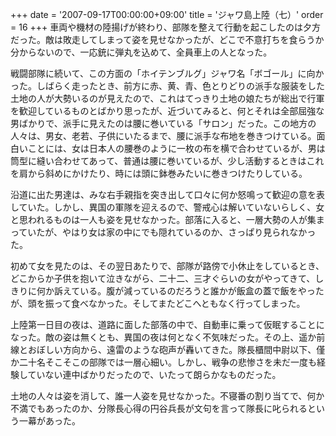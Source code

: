 +++
date = '2007-09-17T00:00:00+09:00'
title = 'ジャワ島上陸（七）'
order = 16
+++
車両や機材の陸揚げが終わり、部隊を整えて行動を起こしたのは夕方だった。敵は敗走してしまって姿を見せなかったが、どこで不意打ちを食らうか分からないので、一応銃に弾丸を込めて、全員車上の人となった。

戦闘部隊に続いて、この方面の「ホイテンブルグ」ジャワ名「ボゴール」に向かった。しばらく走ったとき、前方に赤、黄、青、色とりどりの派手な服装をした土地の人が大勢いるのが見えたので、これはてっきり土地の娘たちが総出で行軍を歓迎しているものとばかり思ったが、近づいてみると、何とそれは全部屈強な男ばかりで、派手に見えたのは腰に巻いている「サロン」だった。この地方の人々は、男女、老若、子供にいたるまで、腰に派手な布地を巻きつけている。面白いことには、女は日本人の腰巻のように一枚の布を横で合わせているが、男は筒型に縫い合わせてあって、普通は腰に巻いているが、少し活動するときはこれを肩から斜めにかけたり、時には頭に鉢巻みたいに巻きつけたりしている。

沿道に出た男達は、みな右手親指を突き出して口々に何か怒鳴って歓迎の意を表していた。しかし、異国の軍隊を迎えるので、警戒心は解いていないらしく、女と思われるものは一人も姿を見せなかった。部落に入ると、一層大勢の人が集まっていたが、やはり女は家の中にでも隠れているのか、さっぱり見られなかった。

初めて女を見たのは、その翌日あたりで、部隊が路傍で小休止をしているとき、どこからか子供を抱いて泣きながら、二十二、三才ぐらいの女がやってきて、しきりに何か訴えている。腹が減っているのだろうと誰かが飯盒の蓋で飯をやったが、頭を振って食べなかった。そしてまたどこへともなく行ってしまった。

上陸第一日目の夜は、道路に面した部落の中で、自動車に乗って仮眠することになった。敵の姿は無くとも、異国の夜は何となく不気味だった。その上、遥か前線とおぼしい方向から、遠雷のような砲声が轟いてきた。隊長櫃間中尉以下、僅か二十名そこそこの部隊では一層心細い。しかし、戦争の悲惨さを未だ一度も経験していない連中ばかりだったので、いたって朗らかなものだった。

土地の人々は姿を消して、誰一人姿を見せなかった。不寝番の割り当てで、何か不満でもあったのか、分隊長心得の円谷兵長が文句を言って隊長に叱られるという一幕があった。
